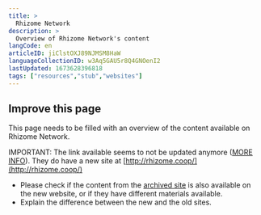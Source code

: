 ```yaml
---
title: >
  Rhizome Network
description: >
  Overview of Rhizome Network's content
langCode: en
articleID: jiClstOXJ89NJMSM8HaW
languageCollectionID: w3Aq5GAU5r8Q4GNOenI2
lastUpdated: 1673628396818
tags: ["resources","stub","websites"]
---
```


## **Improve this page**

This page needs to be filled with an overview of the content available on Rhizome Network.

IMPORTANT: The link available seems to not be updated anymore ([MORE INFO](https://rhizomenetwork.wordpress.com/)). They do have a new site at [http://rhizome.coop/](http://rhizome.coop/)

-   Please check if the content from the [archived site](https://rhizomenetwork.wordpress.com/resources/) is also available on the new website, or if they have different materials available.
-   Explain the difference between the new and the old sites.